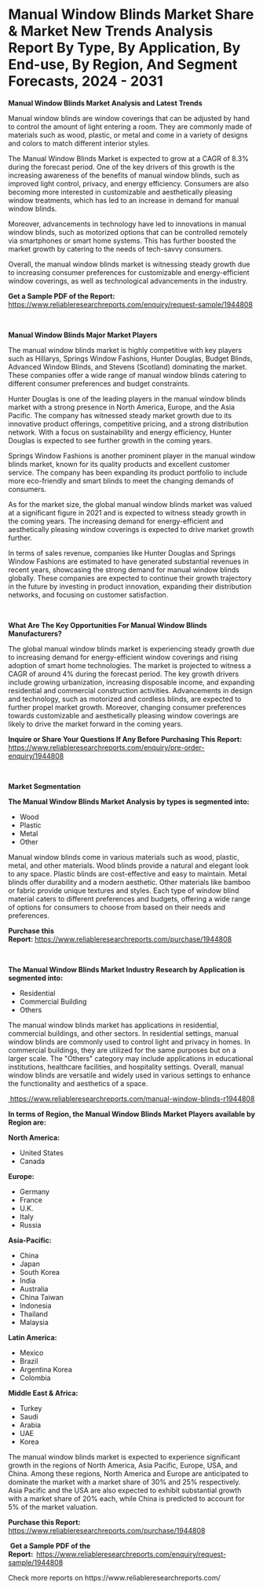 <p><h1>Manual Window Blinds Market Share & Market New Trends Analysis Report By Type, By Application, By End-use, By Region, And Segment Forecasts, 2024 - 2031</h1></p><p><strong>Manual Window Blinds Market Analysis and Latest Trends</strong></p>
<p><p>Manual window blinds are window coverings that can be adjusted by hand to control the amount of light entering a room. They are commonly made of materials such as wood, plastic, or metal and come in a variety of designs and colors to match different interior styles.</p><p>The Manual Window Blinds Market is expected to grow at a CAGR of 8.3% during the forecast period. One of the key drivers of this growth is the increasing awareness of the benefits of manual window blinds, such as improved light control, privacy, and energy efficiency. Consumers are also becoming more interested in customizable and aesthetically pleasing window treatments, which has led to an increase in demand for manual window blinds.</p><p>Moreover, advancements in technology have led to innovations in manual window blinds, such as motorized options that can be controlled remotely via smartphones or smart home systems. This has further boosted the market growth by catering to the needs of tech-savvy consumers.</p><p>Overall, the manual window blinds market is witnessing steady growth due to increasing consumer preferences for customizable and energy-efficient window coverings, as well as technological advancements in the industry.</p></p>
<p><strong>Get a Sample PDF of the Report:&nbsp;</strong> <a href="https://www.reliableresearchreports.com/enquiry/request-sample/1944808">https://www.reliableresearchreports.com/enquiry/request-sample/1944808</a></p>
<p>&nbsp;</p>
<p><strong>Manual Window Blinds Major Market Players</strong></p>
<p><p>The manual window blinds market is highly competitive with key players such as Hillarys, Springs Window Fashions, Hunter Douglas, Budget Blinds, Advanced Window Blinds, and Stevens (Scotland) dominating the market. These companies offer a wide range of manual window blinds catering to different consumer preferences and budget constraints.</p><p>Hunter Douglas is one of the leading players in the manual window blinds market with a strong presence in North America, Europe, and the Asia Pacific. The company has witnessed steady market growth due to its innovative product offerings, competitive pricing, and a strong distribution network. With a focus on sustainability and energy efficiency, Hunter Douglas is expected to see further growth in the coming years.</p><p>Springs Window Fashions is another prominent player in the manual window blinds market, known for its quality products and excellent customer service. The company has been expanding its product portfolio to include more eco-friendly and smart blinds to meet the changing demands of consumers.</p><p>As for the market size, the global manual window blinds market was valued at a significant figure in 2021 and is expected to witness steady growth in the coming years. The increasing demand for energy-efficient and aesthetically pleasing window coverings is expected to drive market growth further.</p><p>In terms of sales revenue, companies like Hunter Douglas and Springs Window Fashions are estimated to have generated substantial revenues in recent years, showcasing the strong demand for manual window blinds globally. These companies are expected to continue their growth trajectory in the future by investing in product innovation, expanding their distribution networks, and focusing on customer satisfaction.</p></p>
<p>&nbsp;</p>
<p><strong>What Are The Key Opportunities For Manual Window Blinds Manufacturers?</strong></p>
<p><p>The global manual window blinds market is experiencing steady growth due to increasing demand for energy-efficient window coverings and rising adoption of smart home technologies. The market is projected to witness a CAGR of around 4% during the forecast period. The key growth drivers include growing urbanization, increasing disposable income, and expanding residential and commercial construction activities. Advancements in design and technology, such as motorized and cordless blinds, are expected to further propel market growth. Moreover, changing consumer preferences towards customizable and aesthetically pleasing window coverings are likely to drive the market forward in the coming years.</p></p>
<p><strong>Inquire or Share Your Questions If Any Before Purchasing This Report:</strong> <a href="https://www.reliableresearchreports.com/enquiry/pre-order-enquiry/1944808">https://www.reliableresearchreports.com/enquiry/pre-order-enquiry/1944808</a></p>
<p>&nbsp;</p>
<p><strong>Market Segmentation</strong></p>
<p><strong>The Manual Window Blinds Market Analysis by types is segmented into:</strong></p>
<p><ul><li>Wood</li><li>Plastic</li><li>Metal</li><li>Other</li></ul></p>
<p><p>Manual window blinds come in various materials such as wood, plastic, metal, and other materials. Wood blinds provide a natural and elegant look to any space. Plastic blinds are cost-effective and easy to maintain. Metal blinds offer durability and a modern aesthetic. Other materials like bamboo or fabric provide unique textures and styles. Each type of window blind material caters to different preferences and budgets, offering a wide range of options for consumers to choose from based on their needs and preferences.</p></p>
<p><strong>Purchase this Report:&nbsp;</strong><a href="https://www.reliableresearchreports.com/purchase/1944808">https://www.reliableresearchreports.com/purchase/1944808</a></p>
<p>&nbsp;</p>
<p><strong>The Manual Window Blinds Market Industry Research by Application is segmented into:</strong></p>
<p><ul><li>Residential</li><li>Commercial Building</li><li>Others</li></ul></p>
<p><p>The manual window blinds market has applications in residential, commercial buildings, and other sectors. In residential settings, manual window blinds are commonly used to control light and privacy in homes. In commercial buildings, they are utilized for the same purposes but on a larger scale. The "Others" category may include applications in educational institutions, healthcare facilities, and hospitality settings. Overall, manual window blinds are versatile and widely used in various settings to enhance the functionality and aesthetics of a space.</p></p>
<p><a href="https://www.reliableresearchreports.com/manual-window-blinds-r1944808">&nbsp;https://www.reliableresearchreports.com/manual-window-blinds-r1944808</a></p>
<p><strong>In terms of Region, the Manual Window Blinds Market Players available by Region are:</strong></p>
<p>
    <p> <strong> North America: </strong>
        <ul>
            <li>United States</li>
            <li>Canada</li>
        </ul>
        </p> 
    <p> <strong> Europe: </strong>
        <ul>
            <li>Germany</li>
            <li>France</li>
            <li>U.K.</li>
            <li>Italy</li>
            <li>Russia</li>
        </ul>
        </p> 
    <p> <strong> Asia-Pacific: </strong>
        <ul>
            <li>China</li>
            <li>Japan</li>
            <li>South Korea</li>
            <li>India</li>
            <li>Australia</li>
            <li>China Taiwan</li>
            <li>Indonesia</li>
            <li>Thailand</li>
            <li>Malaysia</li>
        </ul>
        </p> 
    <p> <strong> Latin America: </strong>
        <ul>
            <li>Mexico</li>
            <li>Brazil</li>
            <li>Argentina Korea</li>
            <li>Colombia</li>
        </ul>
        </p> 
    <p> <strong> Middle East & Africa: </strong>
        <ul>
            <li>Turkey</li>
            <li>Saudi</li>
            <li>Arabia</li>
            <li>UAE</li>
            <li>Korea</li>
        </ul>
    </p>
    </p>
<p><p>The manual window blinds market is expected to experience significant growth in the regions of North America, Asia Pacific, Europe, USA, and China. Among these regions, North America and Europe are anticipated to dominate the market with a market share of 30% and 25% respectively. Asia Pacific and the USA are also expected to exhibit substantial growth with a market share of 20% each, while China is predicted to account for 5% of the market valuation.</p></p>
<p><strong>Purchase this Report: </strong><a href="https://www.reliableresearchreports.com/purchase/1944808">https://www.reliableresearchreports.com/purchase/1944808</a></p>
<p>&nbsp;<strong>Get a Sample PDF of the Report:&nbsp;&nbsp;</strong><a href="https://www.reliableresearchreports.com/enquiry/request-sample/1944808">https://www.reliableresearchreports.com/enquiry/request-sample/1944808</a></p>
<p><strong></strong></p>
<p>Check more reports on https://www.reliableresearchreports.com/</p>